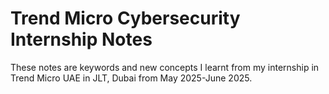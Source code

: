 # Trend Micro Cybersecurity Internship Notes

These notes are keywords and new concepts I learnt from my internship in Trend Micro UAE in JLT, Dubai from May 2025-June 2025.
